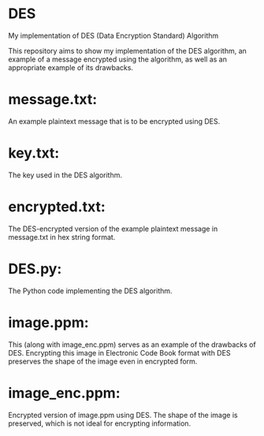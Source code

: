 # DES
My implementation of DES (Data Encryption Standard) Algorithm

This repository aims to show my implementation of the DES algorithm, an example of a message encrypted using the algorithm, as well as an appropriate example of its drawbacks.

# message.txt: 
An example plaintext message that is to be encrypted using DES.

# key.txt:
The key used in the DES algorithm.

# encrypted.txt:
The DES-encrypted version of the example plaintext message in message.txt in hex string format.

# DES.py:
The Python code implementing the DES algorithm.

# image.ppm:
This (along with image_enc.ppm) serves as an example of the drawbacks of DES. Encrypting this image in Electronic Code Book format with DES preserves the shape of the image even in encrypted form.

# image_enc.ppm:
Encrypted version of image.ppm using DES. The shape of the image is preserved, which is not ideal for encrypting information.
